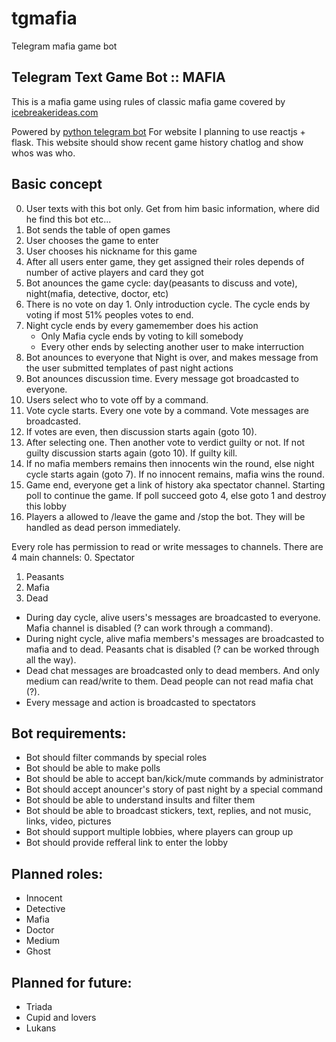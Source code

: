 # tgmafia
Telegram mafia game bot

## Telegram Text Game Bot :: MAFIA

This is a mafia game using rules of classic mafia game covered by [icebreakerideas.com](http://icebreakerideas.com/mafia-game/)

Powered by [python telegram bot](https://github.com/python-telegram-bot/python-telegram-bot)
For website I planning to use reactjs + flask. This website should show recent game history chatlog and show whos was who.

## Basic concept
0. User texts with this bot only. Get from him basic information, where did he find this bot etc...
1. Bot sends the table of open games
2. User chooses the game to enter
3. User chooses his nickname for this game
4. After all users enter game, they get assigned their roles depends of number of active players and card they got
5. Bot anounces the game cycle: day(peasants to discuss and vote), night(mafia, detective, doctor, etc)
6. There is no vote on day 1. Only introduction cycle. The cycle ends by voting if most 51% peoples votes to end.
7. Night cycle ends by every gamemember does his action
	- Only Mafia cycle ends by voting to kill somebody
	- Every other ends by selecting another user to make interruction
8. Bot anounces to everyone that Night is over, and makes message from the user submitted templates of past night actions
10. Bot anounces discussion time. Every message got broadcasted to everyone.
11. Users select who to vote off by a command.
12. Vote cycle starts. Every one vote by a command. Vote messages are broadcasted.
13. If votes are even, then discussion starts again (goto 10).
14. After selecting one. Then another vote to verdict guilty or not. If not guilty discussion starts again (goto 10). If guilty kill.
15. If no mafia members remains then innocents win the round, else night cycle starts again (goto 7). If no innocent remains, mafia wins the round.
16. Game end, everyone get a link of history aka spectator channel. Starting poll to continue the game. If poll succeed goto 4, else goto 1 and destroy this lobby
17. Players a allowed to /leave the game and /stop the bot. They will be handled as dead person immediately.


Every role has permission to read or write messages to channels.
There are 4 main channels:
0. Spectator
1. Peasants
2. Mafia 
3. Dead 


- During day cycle, alive users's messages are broadcasted to everyone. Mafia channel is disabled (? can work through a command).
- During night cycle, alive mafia members's  messages are broadcasted to mafia and to dead. Peasants chat is disabled (? can be worked through all the way).
- Dead chat messages are broadcasted only to dead members. And only medium can read/write to them. Dead people can not read mafia chat (?). 
- Every message and action is broadcasted to spectators


## Bot requirements:
- Bot should filter commands by special roles
- Bot should be able to make polls
- Bot should be able to accept ban/kick/mute commands by administrator
- Bot should accept anouncer's story of past night by a special command
- Bot should be able to understand insults and filter them
- Bot should be able to broadcast stickers, text, replies, and not music, links, video, pictures
- Bot should support multiple lobbies, where players can group up
- Bot should provide refferal link to enter the lobby


## Planned roles:
- Innocent
- Detective
- Mafia
- Doctor
- Medium
- Ghost

## Planned for future:
- Triada
- Cupid and lovers
- Lukans
